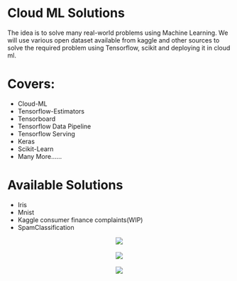 # Cloud ML Solutions

The idea is to solve many real-world problems using Machine Learning. We will use various open dataset available
from kaggle and other sources to solve the required problem using Tensorflow, scikit and deploying it in cloud ml. 

# Covers:

- Cloud-ML
- Tensorflow-Estimators
- Tensorboard
- Tensorflow Data Pipeline
- Tensorflow Serving
- Keras
- Scikit-Learn
- Many More......

# Available Solutions

- Iris
- Mnist
- Kaggle consumer finance complaints(WIP)
- SpamClassification

<div align="center">
  <img src="https://www.kdnuggets.com/wp-content/uploads/skflow.jpg"><br><br>
  <img src="https://github.com/kishorenayar/Cloud-ML-Solutions/blob/master/extras/image00.png"><br><br>
  <img src="https://github.com/kishorenayar/Cloud-ML-Solutions/blob/master/extras/keras-logo-2018-large-1200.png"><br><br>
</div>
